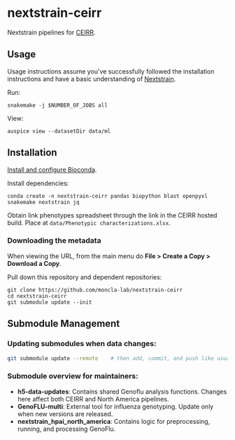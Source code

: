 # nextstrain-ceirr

Nextstrain pipelines for [CEIRR](https://www.ceirr-network.org/).

## Usage

Usage instructions assume you've successfully followed the installation instructions and have a basic understanding of [Nextstrain](https://nextstrain.org/).

Run:

```
snakemake -j $NUMBER_OF_JOBS all
```

View:

```
auspice view --datasetDir data/ml
```


## Installation

[Install and configure Bioconda](https://bioconda.github.io/).

Install dependencies:

```
conda create -n nextstrain-ceirr pandas biopython blast openpyxl snakemake nextstrain jq
```

Obtain link phenotypes spreadsheet through the link in the CEIRR hosted build. Place at `data/Phenotypic characterizations.xlsx`.

### Downloading the metadata

When viewing the URL, from the main menu do **File > Create a Copy > Download a Copy**.

Pull down this repository and dependent repositories:

```
git clone https://github.com/moncla-lab/nextstrain-ceirr
cd nextstrain-ceirr
git submodule update --init
```

## Submodule Management

### Updating submodules when data changes:
```bash
git submodule update --remote    # then add, commit, and push like usual
```

### Submodule overview for maintainers:
- **h5-data-updates**: Contains shared Genoflu analysis functions. Changes here affect both CEIRR and North America pipelines.
- **GenoFLU-multi**: External tool for influenza genotyping. Update only when new versions are released.
- **nextstrain_hpai_north_america**: Contains logic for preprocessing, running, and processing GenoFlu.